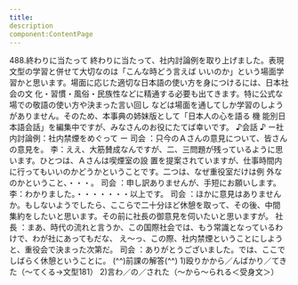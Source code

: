 ```yaml
---
title:
description
component:ContentPage
---
```



488.終わりに当たって
終わりに当たって、社内討論例を取り上げました。表現文型の学習と併せて大切なのは「こんな時どう言えば
いいのか」という場面学習かと思います。場面に応じた適切な日本語の使い方を身につけるには、日本社会の文
化・習慣・風俗・民族性などに精通する必要も出てきます。特に公式な場での敬語の使い方や決まった言い回し などは場面を通してしか学習のしようがありません。そのため、本事典の姉妹版として「日本人の心を語る 機 能別日本語会話」を編集中ですが、みなさんのお役にたてば幸いです。
♪会話 ♪ ー社内討論例：社内禁煙をめぐって ー
司会 ：只今のＡさんの意見について、皆さんの意見を。
李：ええ、大筋賛成なんですが、二、三問題が残っているように思います。ひとつは、Ａさんは喫煙室の設 置を提案されていますが、仕事時間内に行ってもいいのかどうかということです。二つは、なぜ重役室だけは例 外なのかということ、・・・。
司会 ：申し訳ありませんが、手短にお願いします。
李：わかりました。・・・・・・・以上です。
司会 ：ほかに意見はありませんか。もしないようでしたら、ここらで二十分ほど休憩を取って、その後、中間 集約をしたいと思います。その前に社長の御意見を伺いたいと思いますが。
社長 ：まあ、時代の流れと言うか、この国際社会では、もう常識となっているわけで、わが社にあってもだな、 え～っ、この際、社内禁煙ということにしようと、重役会で決まった次第だ。
司会 ：ありがとうございました。では、ここでしばらく休憩ということに。
(^^)前課の解答(^^)
1)殴りかから／んばかり／てきた（～てくる→文型181）
2)言わ／の／された（～から～られる＜受身文＞）
